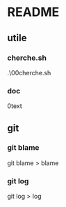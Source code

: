 # README

## utile

### cherche.sh
.\00cherche.sh

### doc
<doc><docno>0</docno>text</doc>

## git

### git blame
git blame <file> > blame

### git log
git log > log
